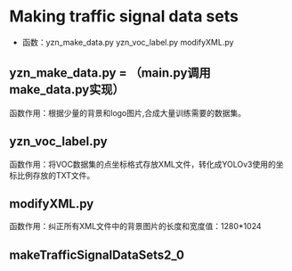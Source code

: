 # Making traffic signal data sets
- 函数：yzn_make_data.py  yzn_voc_label.py  modifyXML.py
## yzn_make_data.py = （main.py调用make_data.py实现）
函数作用：根据少量的背景和logo图片,合成大量训练需要的数据集。
## yzn_voc_label.py
函数作用：将VOC数据集的点坐标格式存放XML文件，转化成YOLOv3使用的坐标比例存放的TXT文件。
## modifyXML.py
函数作用：纠正所有XML文件中的背景图片的长度和宽度值：1280*1024
## makeTrafficSignalDataSets2_0